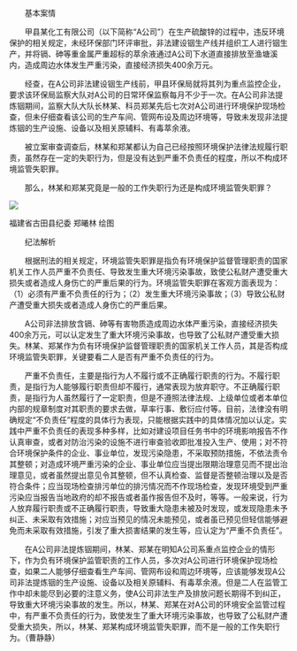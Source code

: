 　　基本案情

　　甲县某化工有限公司（以下简称“A公司”）在生产硫酸锌的过程中，违反环境保护的相关规定，未经环保部门环评审批，非法建设铟生产线并组织工人进行铟生产，并将镉、砷等重金属严重超标的萃余液通过A公司下水道直接排放至渔塘溪内，造成周边水体发生严重污染，直接经济损失400余万元。

　　经查，在A公司非法建设铟生产线前，甲县环保局就将其列为重点监控企业，要求该环保局监察大队对A公司的日常环保监察每月不少于一次。在A公司非法提炼铟期间，监察大队大队长林某、科员郑某先后七次对A公司进行环境保护现场检查，但未仔细查看该公司的生产车间、管网布设及周边环境等，导致未发现非法提炼铟的生产设施、设备以及相关原辅料、有毒萃余液。

　　被立案审查调查后，林某和郑某都认为自己已经按照环境保护法律法规履行职责，虽然存在一定的失职行为，但是没有达到严重不负责任的程度，所以不构成环境监管失职罪。

　　那么，林某和郑某究竟是一般的工作失职行为还是构成环境监管失职罪？

![](https://www.ccdi.gov.cn/hdjln/ywtt/202309/W020230928335809928998.jpeg)

福建省古田县纪委 郑曦林 绘图

　　纪法解析

　　根据刑法的相关规定，环境监管失职罪是指负有环境保护监督管理职责的国家机关工作人员严重不负责任、导致发生重大环境污染事故，致使公私财产遭受重大损失或者造成人身伤亡的严重后果的行为。环境监管失职罪在客观方面表现为：（1）必须有严重不负责任的行为；（2）发生重大环境污染事故；（3）导致公私财产遭受重大损失或者造成人身伤亡的严重后果。

　　A公司非法排放含镉、砷等有害物质造成周边水体严重污染，直接经济损失400余万元，可以认定发生了重大环境污染事故，也导致了公私财产遭受重大损失。林某、郑某作为负有环境保护监督管理职责的国家机关工作人员，其是否构成环境监管失职罪，关键要看二人是否有严重不负责任的行为。

　　严重不负责任，主要是指行为人不履行或不正确履行职责的行为。不履行职责，是指行为人能够履行职责但却不履行，通常表现为放弃职守。不正确履行职责，是指行为人虽然履行了一定职责，但是不遵照法律法规、上级单位或者本单位内部的规章制度对其职责的要求去做，草率行事、敷衍应付等。目前，法律没有明确规定“不负责任”程度的具体行为表现，只能根据实践中的具体情况加以认定。实践中严重不负责任的表现多种多样，比如对建设项目任务书中的环境影响报告不作认真审查，或者对防治污染的设施不进行审查验收即批准投入生产、使用；对不符合环境保护条件的企业、事业单位，发现污染隐患，不采取预防措施，不依法责令其整顿；对造成环境严重污染的企业、事业单位应当提出限期治理意见而不提出治理意见，或者虽然提出意见令其整顿，但不认真检查、监督是否整顿治理以及是否符合条件；应当现场检查排污单位的排污情况而不作现场检查，发现环境受到严重污染应当报告当地政府的却不报告或者虽作报告但不及时，等等。一般来说，行为人放弃履行职责或不正确履行职责，导致重大隐患未被及时发现，或发现隐患未予纠正、未采取有效措施；对应当预见的情况未能预见，或者虽已预见但轻信能够避免而未采取有效措施，引发了重大损害结果的发生等，应认定为“严重不负责任”。

　　在A公司非法提炼铟期间，林某、郑某在明知A公司系重点监控企业的情形下，作为负有环境保护监管职责的工作人员，多次对A公司进行环境保护现场检查，如果二人能够仔细查看生产车间、管网布设和周边环境等，应该能够发现A公司非法提炼铟的生产设施、设备以及相关原辅料、有毒萃余液。但是二人在监管工作中却未能尽到必要的注意义务，使A公司非法生产及排放问题长期得不到纠正，导致重大环境污染事故的发生。所以，林某、郑某在对A公司的环境安全监管过程中，有严重不负责任的行为，致使发生了重大环境污染事故，也导致了公私财产遭受重大损失，所以，林某、郑某构成环境监管失职罪，而不是一般的工作失职行为。（曹静静）